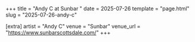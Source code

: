 +++
title = "Andy C at Sunbar "
date = 2025-07-26
template = "page.html"
slug = "2025-07-26-andy-c"

[extra]
artist = "Andy C"
venue = "Sunbar"
venue_url = "https://www.sunbarscottsdale.com/"
+++
